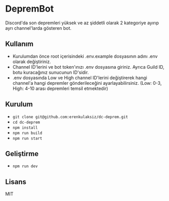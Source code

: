# DepremBot

Discord'da son depremleri yüksek ve az şiddetli olarak 2 kategoriye ayırıp ayrı channel'larda gösteren bot.

## Kullanım

- Kurulumdan önce root içerisindeki .env.example dosyasının adını .env olarak değiştiriniz.
- Channel ID'lerini ve bot token'ınızı .env dosyasına giriniz. Ayrıca Guild ID, botu kuracağınız sunucunun ID'sidir.
- .env dosyasında Low ve High channel ID'lerini değiştirerek hangi channel'a hangi depremler gönderileceğini ayarlayabilirsiniz. (Low: 0-3, High: 4-10 arası depremleri temsil etmektedir)

## Kurulum

- `git clone git@github.com:erenkulaksiz/dc-deprem.git`
- `cd dc-deprem`
- `npm install`
- `npm run build`
- `npm run start`

## Geliştirme

- `npm run dev`

## Lisans

MIT